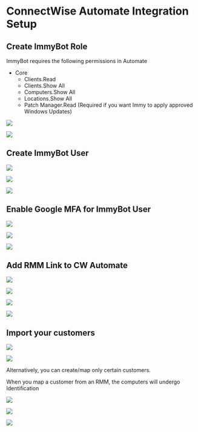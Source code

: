# ConnectWise Automate Integration Setup

## Create ImmyBot Role
ImmyBot requires the following permissions in Automate

- Core
  - Clients.Read
  - Clients.Show All
  - Computers.Show All
  - Locations.Show All
  - Patch Manager.Read (Required if you want Immy to apply approved Windows Updates)
  
![](../.vuepress/images/2021-03-23-15-18-39.png)

![](../.vuepress/images/2021-03-23-15-19-31.png)

## Create ImmyBot User
![](../.vuepress/images/2021-03-23-16-14-24.png)

![](../.vuepress/images/2021-03-23-16-19-01.png)

![](../.vuepress/images/2021-03-23-16-30-41.png)

## Enable Google MFA for ImmyBot User

![](../.vuepress/images/2021-03-23-18-35-49.png)

![](../.vuepress/images/2021-03-23-18-35-28.png)

![](../.vuepress/images/2021-03-23-18-39-00.png)

## Add RMM Link to CW Automate

![](../.vuepress/images/2021-03-23-15-05-59.png)

![](../.vuepress/images/2021-03-23-18-59-10.png)

![](../.vuepress/images/2021-03-23-19-00-04.png)

![](../.vuepress/images/2021-03-23-18-59-44.png)

## Import your customers

![](../.vuepress/images/2021-03-23-18-57-19.png)

![](../.vuepress/images/2021-03-23-19-01-36.png)

Alternatively, you can create/map only certain customers.

When you map a customer from an RMM, the computers will undergo Identification

![](../.vuepress/images/2021-03-23-19-03-33.png)

![](../.vuepress/images/2021-03-23-19-06-55.png)

![](../.vuepress/images/2021-03-23-19-08-30.png)
